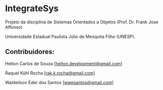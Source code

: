 IntegrateSys
============

Projeto da disciplina de Sistemas Orientados a Objetos (Prof. Dr. Frank Jose Affonso)

Universidade Estadual Paulista Júlio de Mesquita Filho (UNESP).

Contribuidores:
---------------
Helton Carlos de Souza [<helton.development@gmail.com>]

Raquel Kühl Rocha [<rak.k.rocha@gmail.com>]

Waldeilson Éder dos Santos [<wwesantos@gmail.com>]
